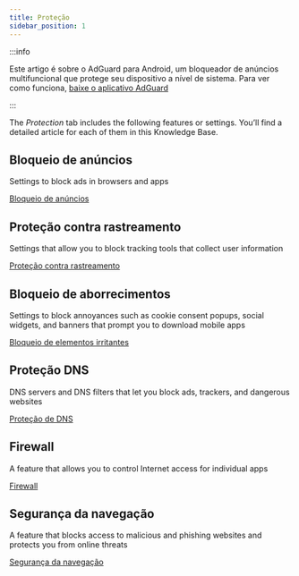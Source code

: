 ```yaml
---
title: Proteção
sidebar_position: 1
---
```


:::info

Este artigo é sobre o AdGuard para Android, um bloqueador de anúncios multifuncional que protege seu dispositivo a nível de sistema. Para ver como funciona, [baixe o aplicativo AdGuard](https://agrd.io/download-kb-adblock)

:::

The _Protection_ tab includes the following features or settings. You’ll find a detailed article for each of them in this Knowledge Base.

## Bloqueio de anúncios

Settings to block ads in browsers and apps

[Bloqueio de anúncios](/adguard-for-android/features/protection/ad-blocking.md)

## Proteção contra rastreamento

Settings that allow you to block tracking tools that collect user information

[Proteção contra rastreamento](/adguard-for-android/features/protection/tracking-protection.md)

## Bloqueio de aborrecimentos

Settings to block annoyances such as cookie consent popups, social widgets, and banners that prompt you to download mobile apps

[Bloqueio de elementos irritantes](/adguard-for-android/features/protection/annoyance-blocking.md)

## Proteção DNS

DNS servers and DNS filters that let you block ads, trackers, and dangerous websites

[Proteção de DNS](/adguard-for-android/features/protection/dns-protection.md)

## Firewall

A feature that allows you to control Internet access for individual apps

[Firewall](/adguard-for-android/features/protection/firewall/firewall.md)

## Segurança da navegação

A feature that blocks access to malicious and phishing websites and protects you from online threats

[Segurança da navegação](/adguard-for-android/features/protection/browsing-security.md)
